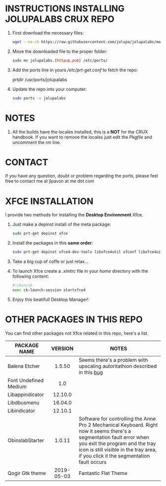 INSTRUCTIONS INSTALLING JOLUPALABS CRUX REPO
=====
1. First download the necessary files:

   ```bash
   wget --no-ch https://raw.githubusercontent.com/jolupa/jolupalabs/master/jolupalabs.{httpup,pub}
   ```

2. Move the downloaded file to the proper folder:

   ```bash
   sudo mv jolupalabs.{httpup,pub} /etc/ports/
   ```

3. Add the ports line in yours */etc/prt-get.conf* to fetch the repo:

   prtdir /usr/ports/jolupalabs

4. Update the repo into your computer:

   ```bash
   sudo ports -u jolupalabs
   ```

NOTES
=====
1. All the builds have the locales installed, this is a **NOT** for the CRUX handbook. If you want to remove the locales just edit the *Pkgfile* and uncomment the *rm* line.

CONTACT
=====
If you have any question, doubt or problem regarding the ports, please feel free to contact me at jlpavon at me dot com

XFCE INSTALLATION
=====
I provide two methods for installing the **Desktop Environment** Xfce.
1. Just make a depinst install of the meta package:

   ```bash
   sudo prt-get depinst xfce
   ```

2. Install the packages in this **same order**:

   ```bash
   sudo prt-get depinst xfce4-dev-tools libxfce4util xfconf libxfce4ui garcon exo xfce4-panel thunar thunar-volman xfce4-settings xfce4-session xfwm4 xfdesktop xfce4-appfinder tumbler xfce4-terminal xfce4-power-manager xfce4-notifyd xfce4-screenshooter mousepad xdg-user-dirs greybird-xfce elementary-xfce font-noto font-undefined-medium
   ```

3. Take a big cup of coffe or just relax...

4. To launch Xfce create a *.xinitrc* file in your *home* directory with the following content:
   ```bash
   #!/bin/sh
   exec ck-launch-session startxfce4
   ```

5. Enjoy this beatifull Desktop Manager!

OTHER PACKAGES IN THIS REPO
=====

You can find other packages not Xfce related in this repo, here's a list.

| PACKAGE NAME | VERSION | NOTES |
|---|:---:|---|
| Balena Etcher | 1.5.50 | Seems there's a problem with upscaling autoritathion described in this [bug](https://github.com/balena-io/etcher/issues/2567) |
| Font Undefined Medium | 1.0 | |
| Libappindicator | 12.10.0 | |
| Libdbusmenu | 16.04.0 | |
| Libindicator | 12.10.1 | |
| ObinslabStarter | 1.0.11 | Software for controlling the Anne Pro 2 Mechanical Keyboard. Right now it seems there's a segmentation fault error when you exit the program and the tray icon is still visible in the tray area, if you click it the segmentation fault occurs |
| Qogir Gtk theme | 2019-05-03 | Fantastic Flat Theme |
 
